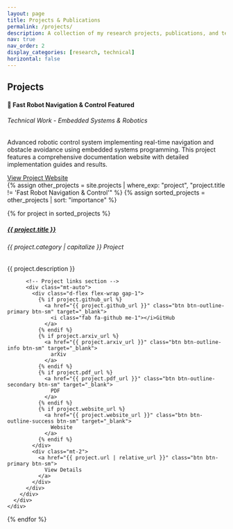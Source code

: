 ```yaml
---
layout: page
title: Projects & Publications
permalink: /projects/
description: A collection of my research projects, publications, and technical work.
nav: true
nav_order: 2
display_categories: [research, technical]
horizontal: false
---
```


<div class="projects">

<!-- Projects Section -->
<h2 class="category">Projects</h2>

<!-- Featured Project - Fast Robot (Card Format) -->
<div class="row mb-4">
  <div class="col-12">
    <div class="card border-primary">
      <div class="card-body">
        <div class="row">
          <div class="col-md-8">
            <h4 class="card-title">🚀 Fast Robot Navigation & Control <span class="badge bg-primary ms-2">Featured</span></h4>
            <h6 class="card-subtitle mb-2 text-muted">Technical Work - Embedded Systems & Robotics</h6>
            <p class="card-text">
              Advanced robotic control system implementing real-time navigation and obstacle avoidance using embedded systems programming. This project features a comprehensive documentation website with detailed implementation guides and results.
            </p>     </div>
          <div class="col-md-4 d-flex align-items-center justify-content-center">
            <a href="https://haixizhang.github.io/FastRobot/" target="_blank" class="btn btn-primary btn-lg">
              <i class="fas fa-external-link-alt me-2"></i>View Project Website
            </a>
          </div>
        </div>
      </div>
    </div>
  </div>
</div>

<!-- Other Projects (Individual Pages) -->
<div class="row">
  {% assign other_projects = site.projects | where_exp: "project", "project.title != 'Fast Robot Navigation & Control'" %}
  {% assign sorted_projects = other_projects | sort: "importance" %}
  
  {% for project in sorted_projects %}
    <div class="col-md-6 mb-4">
      <div class="card h-100">
        <div class="card-body d-flex flex-column">
          <h5 class="card-title">
            <a href="{{ project.url | relative_url }}" class="text-decoration-none">{{ project.title }}</a>
          </h5>
          <h6 class="card-subtitle mb-2 text-muted">{{ project.category | capitalize }} Project</h6>
          <p class="card-text">{{ project.description }}</p>
          
          <!-- Project links section -->
          <div class="mt-auto">
            <div class="d-flex flex-wrap gap-1">
              {% if project.github_url %}
                <a href="{{ project.github_url }}" class="btn btn-outline-primary btn-sm" target="_blank">
                  <i class="fab fa-github me-1"></i>GitHub
                </a>
              {% endif %}
              {% if project.arxiv_url %}
                <a href="{{ project.arxiv_url }}" class="btn btn-outline-info btn-sm" target="_blank">
                  arXiv
                </a>
              {% endif %}
              {% if project.pdf_url %}
                <a href="{{ project.pdf_url }}" class="btn btn-outline-secondary btn-sm" target="_blank">
                  PDF
                </a>
              {% endif %}
              {% if project.website_url %}
                <a href="{{ project.website_url }}" class="btn btn-outline-success btn-sm" target="_blank">
                  Website
                </a>
              {% endif %}
            </div>
            <div class="mt-2">
              <a href="{{ project.url | relative_url }}" class="btn btn-primary btn-sm">
                View Details
              </a>
            </div>
          </div>
        </div>
      </div>
    </div>
  {% endfor %}
</div>


</div>